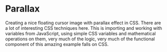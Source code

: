 # Parallax
Creating a nice floating cursor image with parallax effect in CSS.
There are a lot of interesting CSS techniques here. 
This is importing and working with variables from JavaScript, 
using simple CSS variables and mathematical operations on them, 
very much of the logic, 
very much of the functional component of this amazing example falls on CSS.


